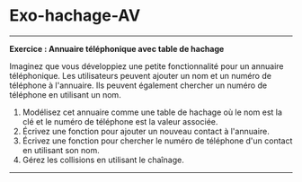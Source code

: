 # Exo-hachage-AV

---

**Exercice : Annuaire téléphonique avec table de hachage**

Imaginez que vous développiez une petite fonctionnalité pour un annuaire téléphonique. Les utilisateurs peuvent ajouter un nom et un numéro de téléphone à l'annuaire. Ils peuvent également chercher un numéro de téléphone en utilisant un nom.

1. Modélisez cet annuaire comme une table de hachage où le nom est la clé et le numéro de téléphone est la valeur associée.
2. Écrivez une fonction pour ajouter un nouveau contact à l'annuaire.
3. Écrivez une fonction pour chercher le numéro de téléphone d'un contact en utilisant son nom.
4. Gérez les collisions en utilisant le chaînage.

---
